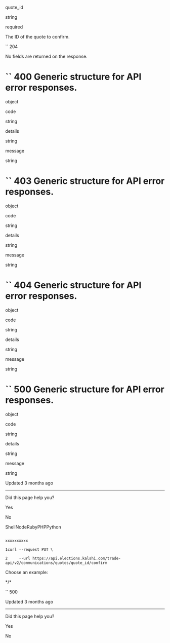 quote\_id

string

required

The ID of the quote to confirm.

`` 204

No fields are returned on the response.

# `` 400      Generic structure for API error responses.

object

code

string

details

string

message

string

# `` 403      Generic structure for API error responses.

object

code

string

details

string

message

string

# `` 404      Generic structure for API error responses.

object

code

string

details

string

message

string

# `` 500      Generic structure for API error responses.

object

code

string

details

string

message

string

Updated 3 months ago

* * *

Did this page help you?

Yes

No

ShellNodeRubyPHPPython

```

xxxxxxxxxx

1curl --request PUT \

2     --url https://api.elections.kalshi.com/trade-api/v2/communications/quotes/quote_id/confirm

```

Choose an example:

\*/\*

`` 500

Updated 3 months ago

* * *

Did this page help you?

Yes

No